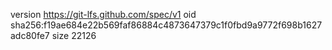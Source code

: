 version https://git-lfs.github.com/spec/v1
oid sha256:f19ae684e22b569faf86884c4873647379c1f0fbd9a9772f698b1627adc80fe7
size 22126

